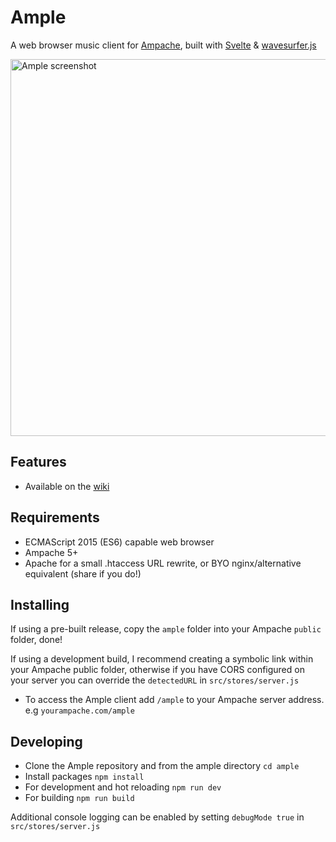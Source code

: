 # Ample
A web browser music client for [Ampache](https://ampache.org/), built with [Svelte](https://svelte.dev/) & [wavesurfer.js](https://github.com/katspaugh/wavesurfer.js)

<img src="https://user-images.githubusercontent.com/5735900/139383996-fe6bbefa-1153-4d05-81ee-69875ffbfb26.jpg" width=603 alt="Ample screenshot" />

## Features
- Available on the [wiki](https://github.com/mitchray/ample/wiki/Features)

## Requirements
- ECMAScript 2015 (ES6) capable web browser
- Ampache 5+
- Apache for a small .htaccess URL rewrite, or BYO nginx/alternative equivalent (share if you do!)

## Installing
If using a pre-built release, copy the ```ample``` folder into your Ampache ```public``` folder, done!

If using a development build, I recommend creating a symbolic link within your Ampache public folder, otherwise if you have CORS configured on your server you can override the ```detectedURL``` in ```src/stores/server.js```

- To access the Ample client add ```/ample``` to your Ampache server address. e.g ```yourampache.com/ample```

## Developing
- Clone the Ample repository and from the ample directory ```cd ample```
- Install packages ```npm install```
- For development and hot reloading ```npm run dev```
- For building ```npm run build```

Additional console logging can be enabled by setting ```debugMode true``` in ```src/stores/server.js```

